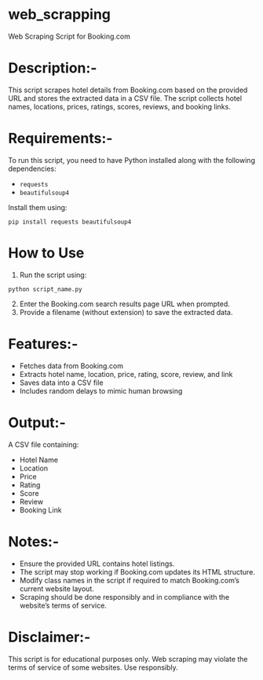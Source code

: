 # web_scrapping
Web Scraping Script for Booking.com

# Description:-
This script scrapes hotel details from Booking.com based on the provided URL and stores the extracted data in a CSV file. The script collects hotel names, locations, prices, ratings, scores, reviews, and booking links.

# Requirements:-
To run this script, you need to have Python installed along with the following dependencies:
- `requests`
- `beautifulsoup4`

Install them using:
```
pip install requests beautifulsoup4
```

# How to Use
1. Run the script using:
```
python script_name.py
```
2. Enter the Booking.com search results page URL when prompted.
3. Provide a filename (without extension) to save the extracted data.

# Features:-
- Fetches data from Booking.com
- Extracts hotel name, location, price, rating, score, review, and link
- Saves data into a CSV file
- Includes random delays to mimic human browsing

# Output:-
A CSV file containing:
- Hotel Name
- Location
- Price
- Rating
- Score
- Review
- Booking Link

# Notes:-
- Ensure the provided URL contains hotel listings.
- The script may stop working if Booking.com updates its HTML structure.
- Modify class names in the script if required to match Booking.com’s current website layout.
- Scraping should be done responsibly and in compliance with the website’s terms of service.

# Disclaimer:-
This script is for educational purposes only. Web scraping may violate the terms of service of some websites. Use responsibly.
